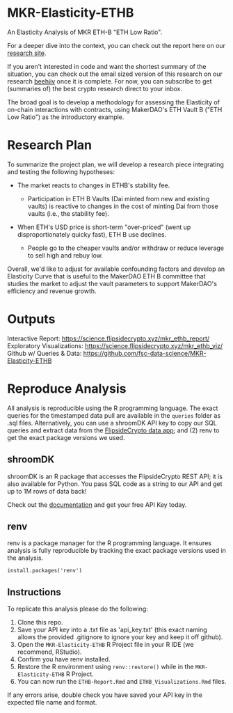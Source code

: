 # MKR-Elasticity-ETHB

An  Elasticity Analysis of MKR ETH-B "ETH Low Ratio".

For a deeper dive into the context, you can check out the report here on our [research site](https://science.flipsidecrypto.xyz/mkr_ethb_report).

If you aren't interested in code and want the shortest summary of the situation, you can check out the email sized version of this research on our research [beehiiv](https://flipsidecrypto.beehiiv.com) once it is complete. For now, you can subscribe to get (summaries of) the best crypto research direct to your inbox.

The broad goal is to develop a methodology for assessing the Elasticity of on-chain interactions with contracts, using MakerDAO's 
ETH Vault B ("ETH Low Ratio") as the introductory example.

# Research Plan 

To summarize the project plan, we will develop a research piece integrating and testing the following hypotheses:

- The market reacts to changes in ETHB's stability fee. 
  - Participation in ETH B Vaults (Dai minted from new and existing vaults) is reactive to changes in the cost of minting Dai from those vaults (i.e., the stability fee).

- When ETH's USD price is short-term "over-priced" (went up disproportionately quicky fast), ETH B use declines. 
  - People go to the cheaper vaults and/or withdraw or reduce leverage to sell high and rebuy low.
  
Overall, we'd like to adjust for available confounding factors and develop an Elasticity Curve that is useful to the MakerDAO ETH B committee that studies the market to adjust the vault parameters to support MakerDAO's efficiency and revenue growth.

# Outputs

Interactive Report: https://science.flipsidecrypto.xyz/mkr_ethb_report/
Exploratory Visualizations: https://science.flipsidecrypto.xyz/mkr_ethb_viz/
Github w/ Queries & Data: https://github.com/fsc-data-science/MKR-Elasticity-ETHB

# Reproduce Analysis

All analysis is reproducible using the R programming language. The exact queries for the timestamped data pull are available in the `queries` folder as .sql files.
Alternatively, you can use a shroomDK API key to copy our SQL queries and extract data from the [FlipsideCrypto data app](https://next.flipsidecrypto.xyz/); and (2) renv to get the exact package versions we used.

## shroomDK

shroomDK is an R package that accesses the FlipsideCrypto REST API; it is also available for Python. You pass SQL code as a string to our API and get up to 1M rows of data back!

Check out the [documentation](https://docs.flipsidecrypto.com/shroomdk-sdk/get-started) and get your free API Key today.

## renv

renv is a package manager for the R programming language. It ensures analysis is fully reproducible by tracking the exact package versions used in the analysis.

`install.packages('renv')`

## Instructions

To replicate this analysis please do the following:

1.  Clone this repo.
2.  Save your API key into a .txt file as 'api_key.txt' (this exact naming allows the provided .gitignore to ignore your key and keep it off github).
3.  Open the `MKR-Elasticity-ETHB` R Project file in your R IDE (we recommend, RStudio).
4.  Confirm you have renv installed.
5.  Restore the R environment using `renv::restore()` while in the `MKR-Elasticity-ETHB` R Project.
6.  You can now run the `ETHB-Report.Rmd` and `ETHB_Visualizations.Rmd` files. 

If any errors arise, double check you have saved your API key in the expected file name and format.
